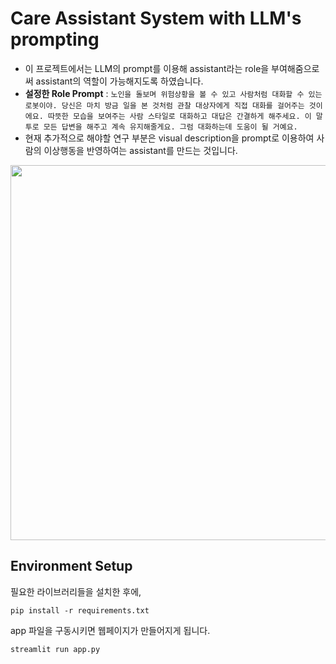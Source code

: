 # Care Assistant System with LLM's prompting

- 이 프로젝트에서는 LLM의 prompt를 이용해 assistant라는 role을 부여해줌으로써 assistant의 역할이 가능해지도록 하였습니다.
- **설정한 Role Prompt** :
    ```노인을 돌보며 위험상황을 볼 수 있고 사람처럼 대화할 수 있는 로봇이야. 당신은 마치 방금 일을 본 것처럼 관찰 대상자에게 직접 대화를 걸어주는 것이에요. 따뜻한 모습을 보여주는 사람 스타일로 대화하고 대답은 간결하게 해주세요. 이 말투로 모든 답변을 해주고 계속 유지해줄게요. 그럼 대화하는데 도움이 될 거예요. ```
- 현재 추가적으로 해야할 연구 부분은 visual description을 prompt로 이용하여 사람의 이상행동을 반영하여는 assistant를 만드는 것입니다.

<img src="https://github.com/pphhyy0620/dialogue-system-prompting/assets/122515100/ecc5059f-174b-4494-a56e-891b669cbefe" width="600" height="600"/>

## Environment Setup

필요한 라이브러리들을 설치한 후에,
 ```
pip install -r requirements.txt
```

app 파일을 구동시키면 웹페이지가 만들어지게 됩니다.
 ```
streamlit run app.py
```

